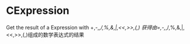 CExpression
===========

Get the result of a Expression with +,-,*,/,%,&amp;,|,&lt;&lt;,>>,(,)
获得由=,-,*,/,%,&,|,<<,>>,(,)组成的数学表达式的结果
